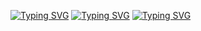 <a href="https://git.io/typing-svg"><img src="https://readme-typing-svg.demolab.com?font=Fira+Code&pause=1000&color=FF5E2F&width=435&lines=Hi%2C+I'm+Anna" alt="Typing SVG" /></a>
<a href="https://git.io/typing-svg"><img src="https://readme-typing-svg.demolab.com?font=Fira+Code&pause=1000&color=FF5E2F&width=435&lines=Head+of+Recruitment+Department" alt="Typing SVG" /></a>
<a href="https://git.io/typing-svg"><img src="https://readme-typing-svg.demolab.com?font=Fira+Code&pause=1000&color=FF5E2F&width=435&lines=of+IT+company+FOJIN" alt="Typing SVG" /></a>
